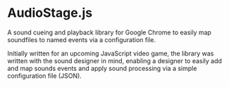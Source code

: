 AudioStage.js
=============

A sound cueing and playback library for Google Chrome to easily map soundfiles to named events via a configuration file. 

Initially written for an upcoming JavaScript video game, the library was written with the sound designer in mind, enabling a designer to easily add and map sounds events and apply sound processing via a simple configuration file (JSON).